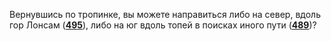Вернувшись по тропинке, вы можете направиться либо на север, вдоль гор Лонсам ([**495**](#n_495)), либо на юг вдоль топей в поисках иного пути ([**489**](#n_489))?

